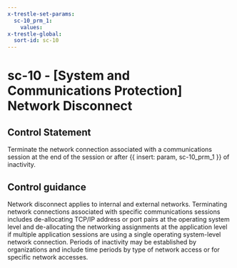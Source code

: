 ```yaml
---
x-trestle-set-params:
  sc-10_prm_1:
    values:
x-trestle-global:
  sort-id: sc-10
---
```


# sc-10 - \[System and Communications Protection\] Network Disconnect

## Control Statement

Terminate the network connection associated with a communications session at the end of the session or after {{ insert: param, sc-10_prm_1 }} of inactivity.

## Control guidance

Network disconnect applies to internal and external networks. Terminating network connections associated with specific communications sessions includes de-allocating TCP/IP address or port pairs at the operating system level and de-allocating the networking assignments at the application level if multiple application sessions are using a single operating system-level network connection. Periods of inactivity may be established by organizations and include time periods by type of network access or for specific network accesses.
